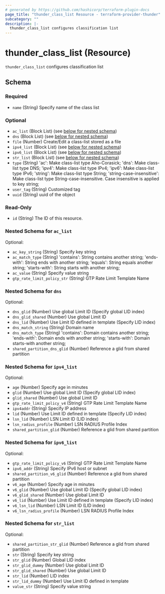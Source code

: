 ```yaml
---
# generated by https://github.com/hashicorp/terraform-plugin-docs
page_title: "thunder_class_list Resource - terraform-provider-thunder"
subcategory: ""
description: |-
  thunder_class_list configures classification list
---
```


# thunder_class_list (Resource)

`thunder_class_list` configures classification list



<!-- schema generated by tfplugindocs -->
## Schema

### Required

- `name` (String) Specify name of the class list

### Optional

- `ac_list` (Block List) (see [below for nested schema](#nestedblock--ac_list))
- `dns` (Block List) (see [below for nested schema](#nestedblock--dns))
- `file` (Number) Create/Edit a class-list stored as a file
- `ipv4_list` (Block List) (see [below for nested schema](#nestedblock--ipv4_list))
- `ipv6_list` (Block List) (see [below for nested schema](#nestedblock--ipv6_list))
- `str_list` (Block List) (see [below for nested schema](#nestedblock--str_list))
- `type` (String) 'ac': Make class-list type Aho-Corasick; 'dns': Make class-list type DNS; 'ipv4': Make class-list type IPv4; 'ipv6': Make class-list type IPv6; 'string': Make class-list type String; 'string-case-insensitive': Make class-list type String-case-insensitive. Case insensitive is applied to key string;
- `user_tag` (String) Customized tag
- `uuid` (String) uuid of the object

### Read-Only

- `id` (String) The ID of this resource.

<a id="nestedblock--ac_list"></a>
### Nested Schema for `ac_list`

Optional:

- `ac_key_string` (String) Specify key string
- `ac_match_type` (String) 'contains': String contains another string; 'ends-with': String ends with another string; 'equals': String equals another string; 'starts-with': String starts with another string;
- `ac_value` (String) Specify value string
- `gtp_rate_limit_policy_str` (String) GTP Rate Limit Template Name


<a id="nestedblock--dns"></a>
### Nested Schema for `dns`

Optional:

- `dns_glid` (Number) Use global Limit ID (Specify global LID index)
- `dns_glid_shared` (Number) Use global Limit ID
- `dns_lid` (Number) Use Limit ID defined in template (Specify LID index)
- `dns_match_string` (String) Domain name
- `dns_match_type` (String) 'contains': Domain contains another string; 'ends-with': Domain ends with another string; 'starts-with': Domain starts-with another string;
- `shared_partition_dns_glid` (Number) Reference a glid from shared partition


<a id="nestedblock--ipv4_list"></a>
### Nested Schema for `ipv4_list`

Optional:

- `age` (Number) Specify age in minutes
- `glid` (Number) Use global Limit ID (Specify global LID index)
- `glid_shared` (Number) Use global Limit ID
- `gtp_rate_limit_policy_v4` (String) GTP Rate Limit Template Name
- `ipv4addr` (String) Specify IP address
- `lid` (Number) Use Limit ID defined in template (Specify LID index)
- `lsn_lid` (Number) LSN Limit ID (LID index)
- `lsn_radius_profile` (Number) LSN RADIUS Profile Index
- `shared_partition_glid` (Number) Reference a glid from shared partition


<a id="nestedblock--ipv6_list"></a>
### Nested Schema for `ipv6_list`

Optional:

- `gtp_rate_limit_policy_v6` (String) GTP Rate Limit Template Name
- `ipv6_addr` (String) Specify IPv6 host or subnet
- `shared_partition_v6_glid` (Number) Reference a glid from shared partition
- `v6_age` (Number) Specify age in minutes
- `v6_glid` (Number) Use global Limit ID (Specify global LID index)
- `v6_glid_shared` (Number) Use global Limit ID
- `v6_lid` (Number) Use Limit ID defined in template (Specify LID index)
- `v6_lsn_lid` (Number) LSN Limit ID (LID index)
- `v6_lsn_radius_profile` (Number) LSN RADIUS Profile Index


<a id="nestedblock--str_list"></a>
### Nested Schema for `str_list`

Optional:

- `shared_partition_str_glid` (Number) Reference a glid from shared partition
- `str` (String) Specify key string
- `str_glid` (Number) Global LID index
- `str_glid_dummy` (Number) Use global Limit ID
- `str_glid_shared` (Number) Use global Limit ID
- `str_lid` (Number) LID index
- `str_lid_dummy` (Number) Use Limit ID defined in template
- `value_str` (String) Specify value string


